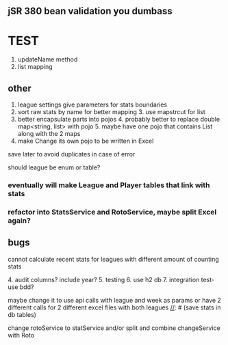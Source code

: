 ## jSR 380 bean validation you dumbass

# TEST
1. updateName method
2. list mapping

## other
1. league settings
give parameters for stats boundaries
2. sort raw stats by name for better mapping
   3. use mapstrcut for list
3. better encapsulate parts into pojos
   4. probably better to replace double map<string, list<double>> with pojo
   5. maybe have one pojo that contains List<Stats> along with the 2 maps
6. make Change its own pojo to be written in Excel 

save later to avoid duplicates in case of error

should league be enum or table?
### eventually will make League and Player tables that link with stats

### refactor into StatsService and RotoService, maybe split Excel again?

## bugs
cannot calculate recent stats for leagues with different amount of counting stats

[//]: # (test withRank)

[//]: # (1. rework roto service to use Stats// )

[//]: # (   2. should use stats the whole time and then map to roto at the end? easier?)

[//]: # (2. save stats after roto calculated)
[//]: # (3. better way to get week)
4. audit columns? include year?
5. testing
   6. use h2 db
   7. integration test- use bdd?

maybe change it to use api calls with league and week as params
or have 2 different calls for 2 different excel files with both leagues
[//]: # (save stats in db tables)

[//]: # (change doubles to floats)

[//]: # (find different way of finding old unmatched roto)


[//]: # (more testing around ties, possibly refactor)



[//]: # ([//]: # &#40;1. either use simplereader for table or &#41; // using db)

[//]: # (2. get rid of a. weekly change or b. secondary categoryRanks)

change rotoService to statService and/or split and combine changeService with Roto
